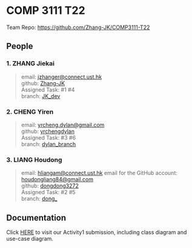 # COMP 3111 T22
Team Repo: https://github.com/Zhang-JK/COMP3111-T22


## People
### 1. ZHANG Jiekai
> email: jzhanger@connect.ust.hk  
> github: [Zhang-JK](https://github.com/Zhang-JK)  
> Assigned Task: #1 #4  
> branch: [JK_dev](https://github.com/Zhang-JK/COMP3111-T22/tree/JK_dev)  

### 2. CHENG Yiren
> email: yrcheng.dylan@gmail.com  
> github: [yrchengdylan](https://github.com/yrchengdylan)  
> Assigned Task: #3 #6  
> branch: [dylan_branch](https://github.com/Zhang-JK/COMP3111-T22/tree/dylan_branch)  

### 3. LIANG Houdong
> email: hliangam@connect.ust.hk
> email for the GitHub account: houdongliang84@gmail.com  
> github: [dongdong3272](https://github.com/dongdong3272)  
> Assigned Task: #2 #5  
> branch: [dong_](https://github.com/Zhang-JK/COMP3111-T22/tree/dong_)

## Documentation
Click [HERE](./doc/Activity1.pdf) to visit our Activity1 submission, including class diagram and use-case diagram.
